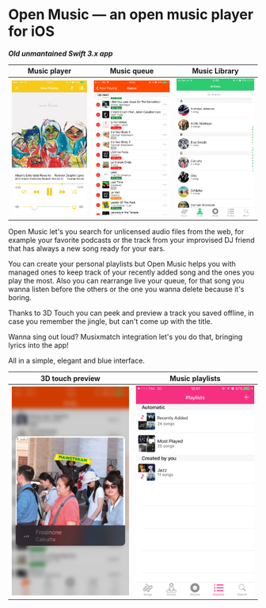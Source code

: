 # Open Music — an open music player for iOS

***Old unmantained Swift 3.x app***

Music player | Music queue | Music Library
:-----------:|:-----------:|:-------------:
![Music player](./imgs/om-1.png)  |  ![Music queue](./imgs/om-2.png)  |  ![Music library](./imgs/om-3.png)

Open Music let's you search for unlicensed audio files from the web, for example your favorite podcasts or the track from your improvised DJ friend that has always a new song ready for your ears.

You can create your personal playlists but Open Music helps you with managed ones to keep track of your recently added song and the ones you play the most. Also you can rearrange live your queue, for that song you wanna listen before the others or the one you wanna delete because it's boring.

Thanks to 3D Touch you can peek and preview a track you saved offline, in case you remember the jingle, but can't come up with the title.

Wanna sing out loud? Musixmatch integration let's you do that, bringing lyrics into the app!

All in a simple, elegant and blue interface.

3D touch preview | Music playlists
:-----------:|:-----------:
![3D touch preview](./imgs/om-4.png)  |  ![Music playlists](./imgs/om-5.png)